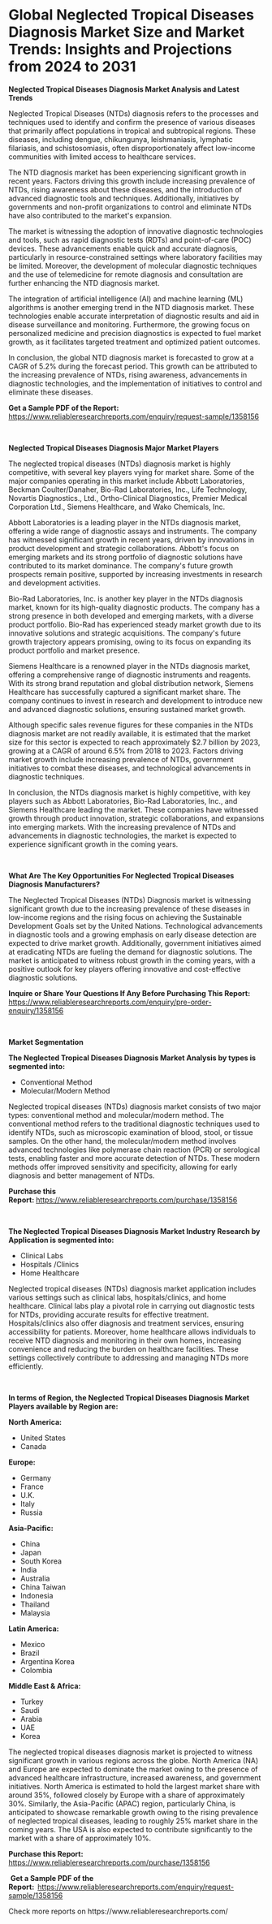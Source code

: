 <p><h1>Global Neglected Tropical Diseases Diagnosis Market Size and Market Trends: Insights and Projections from 2024 to 2031</h1></p><p><strong>Neglected Tropical Diseases Diagnosis Market Analysis and Latest Trends</strong></p>
<p><p>Neglected Tropical Diseases (NTDs) diagnosis refers to the processes and techniques used to identify and confirm the presence of various diseases that primarily affect populations in tropical and subtropical regions. These diseases, including dengue, chikungunya, leishmaniasis, lymphatic filariasis, and schistosomiasis, often disproportionately affect low-income communities with limited access to healthcare services.</p><p>The NTD diagnosis market has been experiencing significant growth in recent years. Factors driving this growth include increasing prevalence of NTDs, rising awareness about these diseases, and the introduction of advanced diagnostic tools and techniques. Additionally, initiatives by governments and non-profit organizations to control and eliminate NTDs have also contributed to the market's expansion.</p><p>The market is witnessing the adoption of innovative diagnostic technologies and tools, such as rapid diagnostic tests (RDTs) and point-of-care (POC) devices. These advancements enable quick and accurate diagnosis, particularly in resource-constrained settings where laboratory facilities may be limited. Moreover, the development of molecular diagnostic techniques and the use of telemedicine for remote diagnosis and consultation are further enhancing the NTD diagnosis market.</p><p>The integration of artificial intelligence (AI) and machine learning (ML) algorithms is another emerging trend in the NTD diagnosis market. These technologies enable accurate interpretation of diagnostic results and aid in disease surveillance and monitoring. Furthermore, the growing focus on personalized medicine and precision diagnostics is expected to fuel market growth, as it facilitates targeted treatment and optimized patient outcomes.</p><p>In conclusion, the global NTD diagnosis market is forecasted to grow at a CAGR of 5.2% during the forecast period. This growth can be attributed to the increasing prevalence of NTDs, rising awareness, advancements in diagnostic technologies, and the implementation of initiatives to control and eliminate these diseases.</p></p>
<p><strong>Get a Sample PDF of the Report:&nbsp;</strong> <a href="https://www.reliableresearchreports.com/enquiry/request-sample/1358156">https://www.reliableresearchreports.com/enquiry/request-sample/1358156</a></p>
<p>&nbsp;</p>
<p><strong>Neglected Tropical Diseases Diagnosis Major Market Players</strong></p>
<p><p>The neglected tropical diseases (NTDs) diagnosis market is highly competitive, with several key players vying for market share. Some of the major companies operating in this market include Abbott Laboratories, Beckman Coulter/Danaher, Bio-Rad Laboratories, Inc., Life Technology, Novartis Diagnostics., Ltd., Ortho-Clinical Diagnostics, Premier Medical Corporation Ltd., Siemens Healthcare, and Wako Chemicals, Inc.</p><p>Abbott Laboratories is a leading player in the NTDs diagnosis market, offering a wide range of diagnostic assays and instruments. The company has witnessed significant growth in recent years, driven by innovations in product development and strategic collaborations. Abbott's focus on emerging markets and its strong portfolio of diagnostic solutions have contributed to its market dominance. The company's future growth prospects remain positive, supported by increasing investments in research and development activities.</p><p>Bio-Rad Laboratories, Inc. is another key player in the NTDs diagnosis market, known for its high-quality diagnostic products. The company has a strong presence in both developed and emerging markets, with a diverse product portfolio. Bio-Rad has experienced steady market growth due to its innovative solutions and strategic acquisitions. The company's future growth trajectory appears promising, owing to its focus on expanding its product portfolio and market presence.</p><p>Siemens Healthcare is a renowned player in the NTDs diagnosis market, offering a comprehensive range of diagnostic instruments and reagents. With its strong brand reputation and global distribution network, Siemens Healthcare has successfully captured a significant market share. The company continues to invest in research and development to introduce new and advanced diagnostic solutions, ensuring sustained market growth.</p><p>Although specific sales revenue figures for these companies in the NTDs diagnosis market are not readily available, it is estimated that the market size for this sector is expected to reach approximately $2.7 billion by 2023, growing at a CAGR of around 6.5% from 2018 to 2023. Factors driving market growth include increasing prevalence of NTDs, government initiatives to combat these diseases, and technological advancements in diagnostic techniques.</p><p>In conclusion, the NTDs diagnosis market is highly competitive, with key players such as Abbott Laboratories, Bio-Rad Laboratories, Inc., and Siemens Healthcare leading the market. These companies have witnessed growth through product innovation, strategic collaborations, and expansions into emerging markets. With the increasing prevalence of NTDs and advancements in diagnostic technologies, the market is expected to experience significant growth in the coming years.</p></p>
<p>&nbsp;</p>
<p><strong>What Are The Key Opportunities For Neglected Tropical Diseases Diagnosis Manufacturers?</strong></p>
<p><p>The Neglected Tropical Diseases (NTDs) Diagnosis market is witnessing significant growth due to the increasing prevalence of these diseases in low-income regions and the rising focus on achieving the Sustainable Development Goals set by the United Nations. Technological advancements in diagnostic tools and a growing emphasis on early disease detection are expected to drive market growth. Additionally, government initiatives aimed at eradicating NTDs are fueling the demand for diagnostic solutions. The market is anticipated to witness robust growth in the coming years, with a positive outlook for key players offering innovative and cost-effective diagnostic solutions.</p></p>
<p><strong>Inquire or Share Your Questions If Any Before Purchasing This Report:</strong> <a href="https://www.reliableresearchreports.com/enquiry/pre-order-enquiry/1358156">https://www.reliableresearchreports.com/enquiry/pre-order-enquiry/1358156</a></p>
<p>&nbsp;</p>
<p><strong>Market Segmentation</strong></p>
<p><strong>The Neglected Tropical Diseases Diagnosis Market Analysis by types is segmented into:</strong></p>
<p><ul><li>Conventional Method</li><li>Molecular/Modern Method</li></ul></p>
<p><p>Neglected tropical diseases (NTDs) diagnosis market consists of two major types: conventional method and molecular/modern method. The conventional method refers to the traditional diagnostic techniques used to identify NTDs, such as microscopic examination of blood, stool, or tissue samples. On the other hand, the molecular/modern method involves advanced technologies like polymerase chain reaction (PCR) or serological tests, enabling faster and more accurate detection of NTDs. These modern methods offer improved sensitivity and specificity, allowing for early diagnosis and better management of NTDs.</p></p>
<p><strong>Purchase this Report:&nbsp;</strong><a href="https://www.reliableresearchreports.com/purchase/1358156">https://www.reliableresearchreports.com/purchase/1358156</a></p>
<p>&nbsp;</p>
<p><strong>The Neglected Tropical Diseases Diagnosis Market Industry Research by Application is segmented into:</strong></p>
<p><ul><li>Clinical Labs</li><li>Hospitals /Clinics</li><li>Home Healthcare</li></ul></p>
<p><p>Neglected tropical diseases (NTDs) diagnosis market application includes various settings such as clinical labs, hospitals/clinics, and home healthcare. Clinical labs play a pivotal role in carrying out diagnostic tests for NTDs, providing accurate results for effective treatment. Hospitals/clinics also offer diagnosis and treatment services, ensuring accessibility for patients. Moreover, home healthcare allows individuals to receive NTD diagnosis and monitoring in their own homes, increasing convenience and reducing the burden on healthcare facilities. These settings collectively contribute to addressing and managing NTDs more efficiently.</p></p>
<p>&nbsp;</p>
<p><strong>In terms of Region, the Neglected Tropical Diseases Diagnosis Market Players available by Region are:</strong></p>
<p>
    <p> <strong> North America: </strong>
        <ul>
            <li>United States</li>
            <li>Canada</li>
        </ul>
        </p> 
    <p> <strong> Europe: </strong>
        <ul>
            <li>Germany</li>
            <li>France</li>
            <li>U.K.</li>
            <li>Italy</li>
            <li>Russia</li>
        </ul>
        </p> 
    <p> <strong> Asia-Pacific: </strong>
        <ul>
            <li>China</li>
            <li>Japan</li>
            <li>South Korea</li>
            <li>India</li>
            <li>Australia</li>
            <li>China Taiwan</li>
            <li>Indonesia</li>
            <li>Thailand</li>
            <li>Malaysia</li>
        </ul>
        </p> 
    <p> <strong> Latin America: </strong>
        <ul>
            <li>Mexico</li>
            <li>Brazil</li>
            <li>Argentina Korea</li>
            <li>Colombia</li>
        </ul>
        </p> 
    <p> <strong> Middle East & Africa: </strong>
        <ul>
            <li>Turkey</li>
            <li>Saudi</li>
            <li>Arabia</li>
            <li>UAE</li>
            <li>Korea</li>
        </ul>
    </p>
    </p>
<p><p>The neglected tropical diseases diagnosis market is projected to witness significant growth in various regions across the globe. North America (NA) and Europe are expected to dominate the market owing to the presence of advanced healthcare infrastructure, increased awareness, and government initiatives. North America is estimated to hold the largest market share with around 35%, followed closely by Europe with a share of approximately 30%. Similarly, the Asia-Pacific (APAC) region, particularly China, is anticipated to showcase remarkable growth owing to the rising prevalence of neglected tropical diseases, leading to roughly 25% market share in the coming years. The USA is also expected to contribute significantly to the market with a share of approximately 10%.</p></p>
<p><strong>Purchase this Report: </strong><a href="https://www.reliableresearchreports.com/purchase/1358156">https://www.reliableresearchreports.com/purchase/1358156</a></p>
<p>&nbsp;<strong>Get a Sample PDF of the Report:&nbsp;&nbsp;</strong><a href="https://www.reliableresearchreports.com/enquiry/request-sample/1358156">https://www.reliableresearchreports.com/enquiry/request-sample/1358156</a></p>
<p><strong></strong></p>
<p>Check more reports on https://www.reliableresearchreports.com/</p>